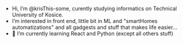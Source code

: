 - Hi, I’m @krisThis-some, curently studying informatics on Technical University of Kosice.
- I’m interested in front end, little bit in ML and "smartHomes automatizations" and all gadgests and stuff that makes life easier...
- 🌱 I’m currently learning React and Python (except all others stuff)

<!---
krisThis-some/krisThis-some is a ✨ special ✨ repository because its `README.md` (this file) appears on your GitHub profile.
You can click the Preview link to take a look at your changes.
--->
